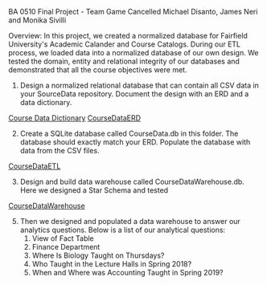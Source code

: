 BA 0510 Final Project - Team Game Cancelled 
Michael Disanto, James Neri and Monika Sivilli

Overview: 
In this project, we created a normalized database for Fairfield University's Academic Calander and Course Catalogs. During our ETL process, we loaded data into a normalized database of our own design. We tested the domain, entity and relational integrity of our databases and demonstrated that all the course objectives were met. 

1) Design a normalized relational database that can contain all CSV data in your SourceData repository. Document the design with an ERD and a data dictionary.

[Course Data Dictionary](Docs/CourseDataDictionary.md)
[CourseDataERD](ERD_StarSchema/CoursedataERD.ipynb)

2) Create a SQLite database called CourseData.db in this folder. The database should exactly match your ERD. Populate the database with data from the CSV files.

[CourseDataETL](CourseDataETL.ipynb)

3) Design and build data warehouse called CourseDataWarehouse.db. Here we designed a Star Schema and tested 

[CourseDataWarehouse](CourseDataWarehouse.ipynb)


5)  Then we designed and populated a data warehouse to answer our analytics questions. Below is a list of our analytical questions:
    1. View of Fact Table
    2. Finance Department
    3. Where Is Biology Taught on Thursdays? 
    4. Who Taught in the Lecture Halls in Spring 2018? 
    5. When and Where was Accounting Taught in Spring 2019?